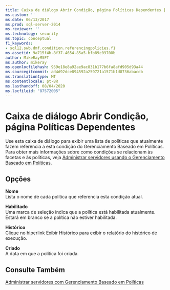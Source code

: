 ```yaml
---
title: Caixa de diálogo Abrir Condição, página Políticas Dependentes | Microsoft Docs
ms.custom: ''
ms.date: 06/13/2017
ms.prod: sql-server-2014
ms.reviewer: ''
ms.technology: security
ms.topic: conceptual
f1_keywords:
- sql12.swb.dmf.condition.referencingpolicies.f1
ms.assetid: 9a715f4b-8f37-4654-85a5-bfb89c09708b
author: MikeRayMSFT
ms.author: mikeray
ms.openlocfilehash: 939e18e8a92ae9ac831b177b6fa8afd905d93a44
ms.sourcegitcommit: ad4d92dce894592a259721a1571b1d8736abacdb
ms.translationtype: MT
ms.contentlocale: pt-BR
ms.lasthandoff: 08/04/2020
ms.locfileid: "87572005"
---
```

# <a name="open-condition-dialog-box-dependent-policies-page"></a>Caixa de diálogo Abrir Condição, página Políticas Dependentes
  Use esta caixa de diálogo para exibir uma lista de políticas que atualmente fazem referência a esta condição do Gerenciamento Baseado em Políticas. Para obter mais informações sobre como condições se relacionam às facetas e às políticas, veja [Administrar servidores usando o Gerenciamento Baseado em Políticas](administer-servers-by-using-policy-based-management.md).  
  
## <a name="options"></a>Opções  
 **Nome**  
 Lista o nome de cada política que referencia esta condição atual.  
  
 **Habilitado**  
 Uma marca de seleção indica que a política está habilitada atualmente. Estará em branco se a política não estiver habilitada.  
  
 **Histórico**  
 Clique no hiperlink Exibir Histórico para exibir o relatório do histórico de execução.  
  
 **Criado**  
 A data em que a política foi criada.  
  
## <a name="see-also"></a>Consulte Também  
 [Administrar servidores com Gerenciamento Baseado em Políticas](administer-servers-by-using-policy-based-management.md)  
  
  
